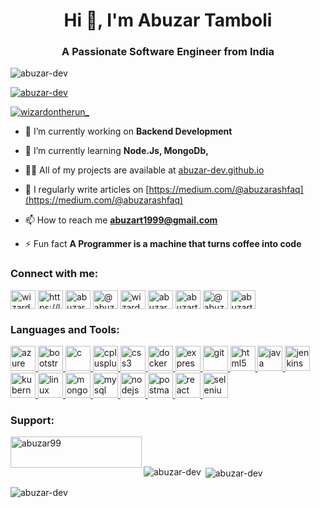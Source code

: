 <h1 align="center">Hi 👋, I'm Abuzar Tamboli</h1>
<h3 align="center">A Passionate Software Engineer from India</h3>

<p align="left"> <img src="https://komarev.com/ghpvc/?username=abuzar-dev&label=Profile%20views&color=0e75b6&style=flat" alt="abuzar-dev" /> </p>

<p align="left"> <a href="https://github.com/ryo-ma/github-profile-trophy"><img src="https://github-profile-trophy.vercel.app/?username=abuzar-dev" alt="abuzar-dev" /></a> </p>

<p align="left"> <a href="https://twitter.com/wizardontherun_" target="blank"><img src="https://img.shields.io/twitter/follow/wizardontherun_?logo=twitter&style=for-the-badge" alt="wizardontherun_" /></a> </p>

- 🔭 I’m currently working on **Backend Development**

- 🌱 I’m currently learning **Node.Js, MongoDb,**

- 👨‍💻 All of my projects are available at [abuzar-dev.github.io](abuzar-dev.github.io)

- 📝 I regularly write articles on [https://medium.com/@abuzarashfaq](https://medium.com/@abuzarashfaq)

- 📫 How to reach me **abuzart1999@gmail.com**

- ⚡ Fun fact **A Programmer is a machine that turns coffee into code**

<h3 align="left">Connect with me:</h3>
<p align="left">
<a href="https://twitter.com/wizardontherun_" target="blank"><img align="center" src="https://raw.githubusercontent.com/rahuldkjain/github-profile-readme-generator/master/src/images/icons/Social/twitter.svg" alt="wizardontherun_" height="30" width="40" /></a>
<a href="https://linkedin.com/in/https://linkedin.com/in/abuzart" target="blank"><img align="center" src="https://raw.githubusercontent.com/rahuldkjain/github-profile-readme-generator/master/src/images/icons/Social/linked-in-alt.svg" alt="https://linkedin.com/in/abuzart" height="30" width="40" /></a>
<a href="https://instagram.com/abuzar.221b" target="blank"><img align="center" src="https://raw.githubusercontent.com/rahuldkjain/github-profile-readme-generator/master/src/images/icons/Social/instagram.svg" alt="abuzar.221b" height="30" width="40" /></a>
<a href="https://medium.com/@abuzarashfaq" target="blank"><img align="center" src="https://raw.githubusercontent.com/rahuldkjain/github-profile-readme-generator/master/src/images/icons/Social/medium.svg" alt="@abuzarashfaq" height="30" width="40" /></a>
<a href="https://www.codechef.com/users/wizardontherun" target="blank"><img align="center" src="https://cdn.jsdelivr.net/npm/simple-icons@3.1.0/icons/codechef.svg" alt="wizardontherun" height="30" width="40" /></a>
<a href="https://www.hackerrank.com/abuzar" target="blank"><img align="center" src="https://raw.githubusercontent.com/rahuldkjain/github-profile-readme-generator/master/src/images/icons/Social/hackerrank.svg" alt="abuzar" height="30" width="40" /></a>
<a href="https://www.leetcode.com/abuzart-dev" target="blank"><img align="center" src="https://raw.githubusercontent.com/rahuldkjain/github-profile-readme-generator/master/src/images/icons/Social/leet-code.svg" alt="abuzart-dev" height="30" width="40" /></a>
<a href="https://www.hackerearth.com/@abuzar-dev" target="blank"><img align="center" src="https://raw.githubusercontent.com/rahuldkjain/github-profile-readme-generator/master/src/images/icons/Social/hackerearth.svg" alt="@abuzar-dev" height="30" width="40" /></a>
<a href="https://auth.geeksforgeeks.org/user/abuzart1999/profile" target="blank"><img align="center" src="https://raw.githubusercontent.com/rahuldkjain/github-profile-readme-generator/master/src/images/icons/Social/geeks-for-geeks.svg" alt="abuzart1999/profile" height="30" width="40" /></a>
</p>

<h3 align="left">Languages and Tools:</h3>
<p align="left"> <a href="https://azure.microsoft.com/en-in/" target="_blank" rel="noreferrer"> <img src="https://www.vectorlogo.zone/logos/microsoft_azure/microsoft_azure-icon.svg" alt="azure" width="40" height="40"/> </a> <a href="https://getbootstrap.com" target="_blank" rel="noreferrer"> <img src="https://raw.githubusercontent.com/devicons/devicon/master/icons/bootstrap/bootstrap-plain-wordmark.svg" alt="bootstrap" width="40" height="40"/> </a> <a href="https://www.cprogramming.com/" target="_blank" rel="noreferrer"> <img src="https://raw.githubusercontent.com/devicons/devicon/master/icons/c/c-original.svg" alt="c" width="40" height="40"/> </a> <a href="https://www.w3schools.com/cpp/" target="_blank" rel="noreferrer"> <img src="https://raw.githubusercontent.com/devicons/devicon/master/icons/cplusplus/cplusplus-original.svg" alt="cplusplus" width="40" height="40"/> </a> <a href="https://www.w3schools.com/css/" target="_blank" rel="noreferrer"> <img src="https://raw.githubusercontent.com/devicons/devicon/master/icons/css3/css3-original-wordmark.svg" alt="css3" width="40" height="40"/> </a> <a href="https://www.docker.com/" target="_blank" rel="noreferrer"> <img src="https://raw.githubusercontent.com/devicons/devicon/master/icons/docker/docker-original-wordmark.svg" alt="docker" width="40" height="40"/> </a> <a href="https://expressjs.com" target="_blank" rel="noreferrer"> <img src="https://raw.githubusercontent.com/devicons/devicon/master/icons/express/express-original-wordmark.svg" alt="express" width="40" height="40"/> </a> <a href="https://git-scm.com/" target="_blank" rel="noreferrer"> <img src="https://www.vectorlogo.zone/logos/git-scm/git-scm-icon.svg" alt="git" width="40" height="40"/> </a> <a href="https://www.w3.org/html/" target="_blank" rel="noreferrer"> <img src="https://raw.githubusercontent.com/devicons/devicon/master/icons/html5/html5-original-wordmark.svg" alt="html5" width="40" height="40"/> </a> <a href="https://www.java.com" target="_blank" rel="noreferrer"> <img src="https://raw.githubusercontent.com/devicons/devicon/master/icons/java/java-original.svg" alt="java" width="40" height="40"/> </a> <a href="https://www.jenkins.io" target="_blank" rel="noreferrer"> <img src="https://www.vectorlogo.zone/logos/jenkins/jenkins-icon.svg" alt="jenkins" width="40" height="40"/> </a> <a href="https://kubernetes.io" target="_blank" rel="noreferrer"> <img src="https://www.vectorlogo.zone/logos/kubernetes/kubernetes-icon.svg" alt="kubernetes" width="40" height="40"/> </a> <a href="https://www.linux.org/" target="_blank" rel="noreferrer"> <img src="https://raw.githubusercontent.com/devicons/devicon/master/icons/linux/linux-original.svg" alt="linux" width="40" height="40"/> </a> <a href="https://www.mongodb.com/" target="_blank" rel="noreferrer"> <img src="https://raw.githubusercontent.com/devicons/devicon/master/icons/mongodb/mongodb-original-wordmark.svg" alt="mongodb" width="40" height="40"/> </a> <a href="https://www.mysql.com/" target="_blank" rel="noreferrer"> <img src="https://raw.githubusercontent.com/devicons/devicon/master/icons/mysql/mysql-original-wordmark.svg" alt="mysql" width="40" height="40"/> </a> <a href="https://nodejs.org" target="_blank" rel="noreferrer"> <img src="https://raw.githubusercontent.com/devicons/devicon/master/icons/nodejs/nodejs-original-wordmark.svg" alt="nodejs" width="40" height="40"/> </a> <a href="https://postman.com" target="_blank" rel="noreferrer"> <img src="https://www.vectorlogo.zone/logos/getpostman/getpostman-icon.svg" alt="postman" width="40" height="40"/> </a> <a href="https://reactjs.org/" target="_blank" rel="noreferrer"> <img src="https://raw.githubusercontent.com/devicons/devicon/master/icons/react/react-original-wordmark.svg" alt="react" width="40" height="40"/> </a> <a href="https://www.selenium.dev" target="_blank" rel="noreferrer"> <img src="https://raw.githubusercontent.com/detain/svg-logos/780f25886640cef088af994181646db2f6b1a3f8/svg/selenium-logo.svg" alt="selenium" width="40" height="40"/> </a> </p>

<h3 align="left">Support:</h3>
<p><a href="https://www.buymeacoffee.com/abuzar99"> <img align="left" src="https://cdn.buymeacoffee.com/buttons/v2/default-yellow.png" height="50" width="210" alt="abuzar99" /></a></p><br><br>

<p><img align="left" src="https://github-readme-stats.vercel.app/api/top-langs?username=abuzar-dev&show_icons=true&locale=en&layout=compact" alt="abuzar-dev" /></p>

<p>&nbsp;<img align="center" src="https://github-readme-stats.vercel.app/api?username=abuzar-dev&show_icons=true&locale=en" alt="abuzar-dev" /></p>

<p><img align="center" src="https://github-readme-streak-stats.herokuapp.com/?user=abuzar-dev&" alt="abuzar-dev" /></p>
